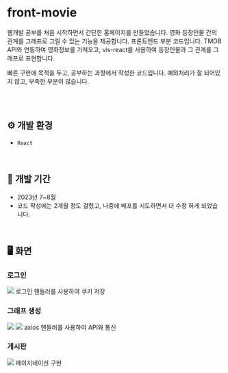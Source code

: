 # front-movie
웹개발 공부를 처음 시작하면서 간단한 홈페이지를 만들었습니다.
영화 등장인물 간의 관계를 그래프로 그릴 수 있는 기능을 제공합니다.
프론트엔드 부분 코드입니다.
TMDB API와 연동하여 영화정보를 가져오고, vis-react를 사용하여 등장인물과 그 관계를 그래프로 표현합니다.

빠른 구현에 목적을 두고, 공부하는 과정에서 작성한 코드입니다.
예외처리가 잘 되어있지 않고, 부족한 부분이 많습니다.

</br></br>

## ⚙️ 개발 환경
- `React`
</br>

## 📆 개발 기간
- 2023년 7~8월
- 코드 작성에는 2개월 정도 걸렸고, 나중에 배포를 시도하면서 더 수정 하게 되었습니다.
</br>

## 🖥️ 화면
### 로그인
<img src="https://github.com/user-attachments/assets/758525c4-fe0b-4d73-911b-23be6da8e732"/>
로그인 핸들러를 사용하여 쿠키 저장 </br>

### 그래프 생성
<img src="https://github.com/user-attachments/assets/0cda7f77-9934-410d-8e99-5ba317bba44f"/>
<img src="https://github.com/user-attachments/assets/a5ce8ed4-78c8-49d5-9089-83966fb14ab6"/>
axios 핸들러를 사용하여 API와 통신 </br>

### 게시판
<img src="https://github.com/user-attachments/assets/792293a5-daed-4446-a5c3-ca01d88a13be"/>
페이지네이션 구현 </br>
</br>

